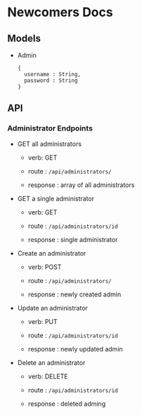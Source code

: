 # Newcomers Docs
## Models
- Admin

  ```
  {
    username : String,
    password : String
  }
  ```
  
## API
### Administrator Endpoints
- GET all administrators

  - verb: GET
  
  - route : `/api/administrators/`
  
  - response : array of all administrators
  
- GET a single administrator

  - verb: GET
  
  - route : `/api/administrators/id`
  
  - response : single administrator
  
- Create an administrator

  - verb: POST
  
  - route : `/api/administrators/`
  
  - response : newly created admin
  
- Update an administrator

  - verb: PUT
  
  - route : `/api/administrators/id`
  
  - response : newly updated admin
  
- Delete an administrator

  - verb: DELETE
  
  - route : `/api/administrators/id`
  
  - response : deleted adming
